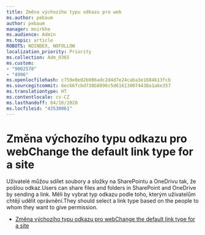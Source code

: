 ```yaml
---
title: Změna výchozího typu odkazu pro web
ms.author: pebaum
author: pebaum
manager: mnirkhe
ms.audience: Admin
ms.topic: article
ROBOTS: NOINDEX, NOFOLLOW
localization_priority: Priority
ms.collection: Adm_O365
ms.custom:
- "9002578"
- "4996"
ms.openlocfilehash: c759e8e02b086adc2d4d7e24caba3e1684b13fcb
ms.sourcegitcommit: 6ecb6fcbd738b8896c5d616130074438a1a6e357
ms.translationtype: HT
ms.contentlocale: cs-CZ
ms.lasthandoff: 04/16/2020
ms.locfileid: "43530061"
---
```

# <a name="change-the-default-link-type-for-a-site"></a><span data-ttu-id="c1a27-102">Změna výchozího typu odkazu pro web</span><span class="sxs-lookup"><span data-stu-id="c1a27-102">Change the default link type for a site</span></span>

<span data-ttu-id="c1a27-103">Uživatelé můžou sdílet soubory a složky na SharePointu a OneDrivu tak, že pošlou odkaz.</span><span class="sxs-lookup"><span data-stu-id="c1a27-103">Users can share files and folders in SharePoint and OneDrive by sending a link.</span></span> <span data-ttu-id="c1a27-104">Měli by vybrat typ odkazu podle toho, kterým uživatelům chtějí udělit oprávnění.</span><span class="sxs-lookup"><span data-stu-id="c1a27-104">They should select a link type based on the people to whom they want to give permission.</span></span>

- [<span data-ttu-id="c1a27-105">Změna výchozího typu odkazu pro web</span><span class="sxs-lookup"><span data-stu-id="c1a27-105">Change the default link type for a site</span></span>](https://docs.microsoft.com/sharepoint/change-default-sharing-link)
